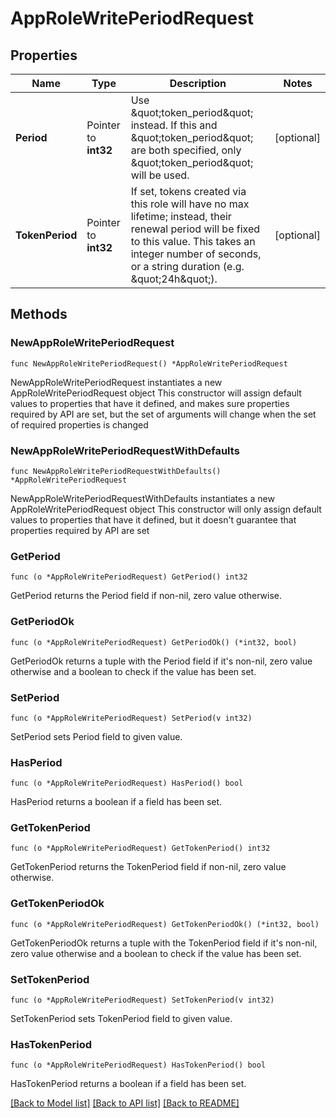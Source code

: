 # AppRoleWritePeriodRequest

## Properties

Name | Type | Description | Notes
------------ | ------------- | ------------- | -------------
**Period** | Pointer to **int32** | Use \&quot;token_period\&quot; instead. If this and \&quot;token_period\&quot; are both specified, only \&quot;token_period\&quot; will be used. | [optional] 
**TokenPeriod** | Pointer to **int32** | If set, tokens created via this role will have no max lifetime; instead, their renewal period will be fixed to this value. This takes an integer number of seconds, or a string duration (e.g. \&quot;24h\&quot;). | [optional] 

## Methods

### NewAppRoleWritePeriodRequest

`func NewAppRoleWritePeriodRequest() *AppRoleWritePeriodRequest`

NewAppRoleWritePeriodRequest instantiates a new AppRoleWritePeriodRequest object
This constructor will assign default values to properties that have it defined,
and makes sure properties required by API are set, but the set of arguments
will change when the set of required properties is changed

### NewAppRoleWritePeriodRequestWithDefaults

`func NewAppRoleWritePeriodRequestWithDefaults() *AppRoleWritePeriodRequest`

NewAppRoleWritePeriodRequestWithDefaults instantiates a new AppRoleWritePeriodRequest object
This constructor will only assign default values to properties that have it defined,
but it doesn't guarantee that properties required by API are set

### GetPeriod

`func (o *AppRoleWritePeriodRequest) GetPeriod() int32`

GetPeriod returns the Period field if non-nil, zero value otherwise.

### GetPeriodOk

`func (o *AppRoleWritePeriodRequest) GetPeriodOk() (*int32, bool)`

GetPeriodOk returns a tuple with the Period field if it's non-nil, zero value otherwise
and a boolean to check if the value has been set.

### SetPeriod

`func (o *AppRoleWritePeriodRequest) SetPeriod(v int32)`

SetPeriod sets Period field to given value.

### HasPeriod

`func (o *AppRoleWritePeriodRequest) HasPeriod() bool`

HasPeriod returns a boolean if a field has been set.

### GetTokenPeriod

`func (o *AppRoleWritePeriodRequest) GetTokenPeriod() int32`

GetTokenPeriod returns the TokenPeriod field if non-nil, zero value otherwise.

### GetTokenPeriodOk

`func (o *AppRoleWritePeriodRequest) GetTokenPeriodOk() (*int32, bool)`

GetTokenPeriodOk returns a tuple with the TokenPeriod field if it's non-nil, zero value otherwise
and a boolean to check if the value has been set.

### SetTokenPeriod

`func (o *AppRoleWritePeriodRequest) SetTokenPeriod(v int32)`

SetTokenPeriod sets TokenPeriod field to given value.

### HasTokenPeriod

`func (o *AppRoleWritePeriodRequest) HasTokenPeriod() bool`

HasTokenPeriod returns a boolean if a field has been set.


[[Back to Model list]](../README.md#documentation-for-models) [[Back to API list]](../README.md#documentation-for-api-endpoints) [[Back to README]](../README.md)


